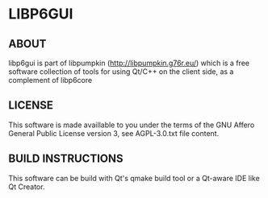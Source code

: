 LIBP6GUI
========

ABOUT
-----

libp6gui is part of libpumpkin (http://libpumpkin.g76r.eu/) which is a free
software collection of tools for using Qt/C++ on the client side, as a
complement of libp6core

LICENSE
-------

This software is made availlable to you under the terms of the GNU Affero
General Public License version 3, see AGPL-3.0.txt file content.

BUILD INSTRUCTIONS
------------------

This software can be build with Qt's qmake build tool or a Qt-aware IDE
like Qt Creator.
